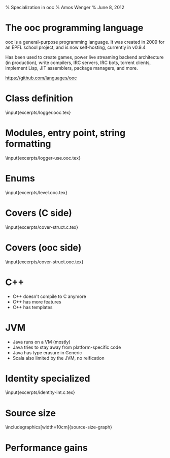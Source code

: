 % Specialization in ooc
% Amos Wenger
% June 8, 2012

# The ooc programming language

ooc is a general-purpose programming language. It was created in 2009 for an EPFL school project, and is now self-hosting, currently in v0.9.4

Has been used to create games, power live streaming backend architecture (in production), write compilers, IRC servers, IRC bots, torrent clients, implement Lisp, JIT assemblers, package managers, and more.

<https://github.com/languages/ooc>

# Class definition

\input{excerpts/logger.ooc.tex}

# Modules, entry point, string formatting

\input{excerpts/logger-use.ooc.tex}

# Enums

\input{excerpts/level.ooc.tex}

# Covers (C side)

\input{excerpts/cover-struct.c.tex}

# Covers (ooc side)

\input{excerpts/cover-struct.ooc.tex}

# C++

  * C++ doesn't compile to C anymore
  * C++ has more features
  * C++ has templates

# JVM

  * Java runs on a VM (mostly)
  * Java tries to stay away from platform-specific code
  * Java has type erasure in Generic
  * Scala also limited by the JVM, no reification

# Identity specialized

\input{excerpts/identity-int.c.tex}

# Source size

\includegraphics[width=10cm]{source-size-graph}

# Performance gains

